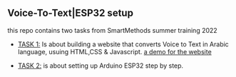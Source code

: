 ## Voice-To-Text|ESP32 setup
this repo contains two tasks from SmartMethods summer training 2022
* [TASK 1:](https://github.com/AseelBasnawi/Voice-To-Text-ESP32-Setup/tree/main/VoiceToText) Is about building a website that converts Voice to Text in Arabic language, usuing HTML,CSS & Javascript.
[a demo for the website](https://htmlpreview.github.io/?https://github.com/AseelBasnawi/Voice-To-Text-ESP32-Setup/blob/main/VoiceToText/index.html)

* [TASK 2:](https://github.com/AseelBasnawi/Voice-To-Text-ESP32-Setup/blob/main/ESP32.JPG)  is about setting up Arduino ESP32 step by step.

